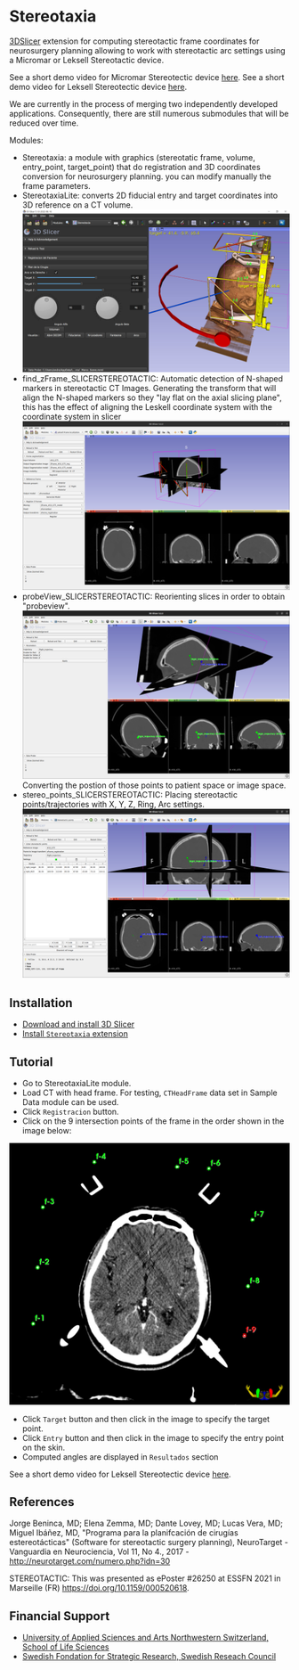 # Stereotaxia

[3DSlicer](https://www.slicer.org/) extension for computing stereotactic frame coordinates for neurosurgery planning allowing to work with stereotactic arc settings using a Micromar or Leksell Stereotactic device. 

See a short demo video for Micromar Stereotectic device [here](3dSLICER_STEREOTAXIA.mp4).
See a short demo video for Leksell Stereotectic device [here](https://tube.switch.ch/videos/ZSYNlDwMgu).

We are currently in the process of merging two independently developed applications. Consequently, there are still numerous submodules that will be reduced over time.

Modules:

- Stereotaxia: a module with graphics (stereotatic frame, volume, entry_point, target_point) that do registration and 3D coordinates conversion for neurosurgery planning. you can modify manually the frame parameters.
- StereotaxiaLite: converts 2D fiducial entry and target coordinates into 3D reference on a CT volume.![](Screenshot.jpg)
- find_zFrame_SLICERSTEREOTACTIC: Automatic detection of N-shaped markers in stereotactic CT Images. Generating the transform that will align the N-shaped markers so they "lay flat on the axial slicing plane", this has the effect of aligning the Leskell coordinate system with the coordinate system in slicer ![Frame Localization](resources/Images/Screenshot_01_FrameLocalization.png?raw=true "Frame Localization")
- probeView_SLICERSTEREOTACTIC: Reorienting slices in order to obtain "probeview". ![Probe View](resources/Images/Screenshot_03_ProbeView.png?raw=true "Probe View") Converting the postion of those points to patient space or image space.
- stereo_points_SLICERSTEREOTACTIC: Placing stereotactic points/trajectories with X, Y, Z, Ring, Arc settings. ![Stereotactic Trajectories](resources/Images/Screenshot_02_StereotacticTrajectories.png?raw=true "Stereotactic Trajectories")


## Installation

- [Download and install 3D Slicer](https://download.slicer.org/)
- [Install `Stereotaxia` extension](https://slicer.readthedocs.io/en/latest/user_guide/extensions_manager.html#install-extensions)

## Tutorial

- Go to StereotaxiaLite module.
- Load CT with head frame. For testing, `CTHeadFrame` data set in Sample Data module can be used.
- Click `Registracion` button.
- Click on the 9 intersection points of the frame in the order shown in the image below:

![](ScreenshotRegistration.jpg)

- Click `Target` button and then click in the image to specify the target point.
- Click `Entry` button and then click in the image to specify the entry point on the skin.
- Computed angles are displayed in `Resultados` section

See a short demo video for Leksell Stereotectic device [here](https://tube.switch.ch/videos/ZSYNlDwMgu).

## References

Jorge Beninca, MD; Elena Zemma, MD; Dante Lovey, MD; Lucas Vera, MD; Miguel Ibáñez, MD, "Programa para la planifcación de cirugías estereotácticas" (Software for stereotactic surgery planning), NeuroTarget - Vanguardia en Neurociencia, 
Vol 11, No 4., 2017 - http://neurotarget.com/numero.php?idn=30

STEREOTACTIC: This was presented as ePoster #26250 at ESSFN 2021 in Marseille (FR) https://doi.org/10.1159/000520618.


## Financial Support

- [University of Applied Sciences and Arts Northwestern Switzerland, School of Life Sciences](https://www.fhnw.ch/en/research-and-services/lifesciences)
- [Swedish Fondation for Strategic Research, Swedish Reseach Council](https://liu.se/en/research/dbs)

